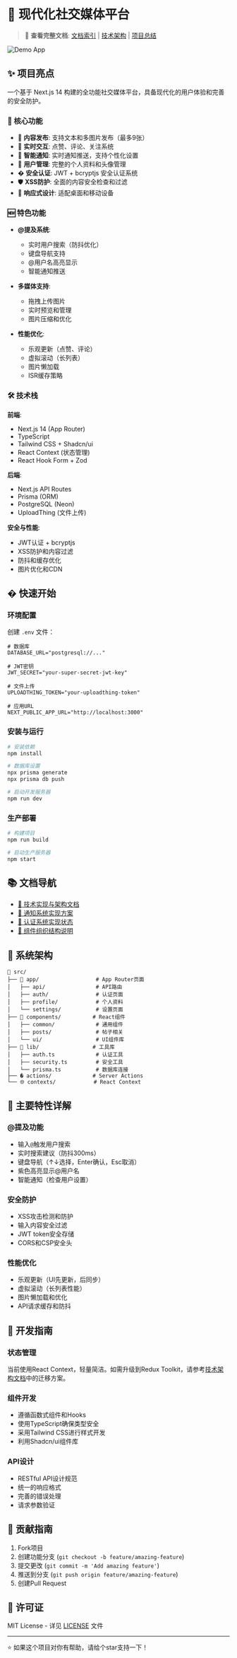 # 🌟 现代化社交媒体平台

> 📖 **查看完整文档**: [文档索引](./文档索引.md) | [技术架构](./技术实现与架构文档.md) | [项目总结](./项目开发总结与技术回顾.md)

![Demo App](/public/screenshot-for-readme.png)

## ✨ 项目亮点

一个基于 Next.js 14 构建的全功能社交媒体平台，具备现代化的用户体验和完善的安全防护。

### 🚀 核心功能

- 📝 **内容发布**: 支持文本和多图片发布（最多9张）
- 💬 **实时交互**: 点赞、评论、关注系统  
- 🔔 **智能通知**: 实时通知推送，支持个性化设置
- 👤 **用户管理**: 完整的个人资料和头像管理
- � **安全认证**: JWT + bcryptjs 安全认证系统
- 🛡️ **XSS防护**: 全面的内容安全检查和过滤
- 📱 **响应式设计**: 适配桌面和移动设备

### 🆕 特色功能

- **@提及系统**: 
  - 实时用户搜索（防抖优化）
  - 键盘导航支持
  - @用户名高亮显示
  - 智能通知推送
  
- **多媒体支持**:
  - 拖拽上传图片
  - 实时预览和管理
  - 图片压缩和优化

- **性能优化**:
  - 乐观更新（点赞、评论）
  - 虚拟滚动（长列表）
  - 图片懒加载
  - ISR缓存策略

### 🛠 技术栈

**前端**:
- Next.js 14 (App Router)
- TypeScript
- Tailwind CSS + Shadcn/ui
- React Context (状态管理)
- React Hook Form + Zod

**后端**:
- Next.js API Routes
- Prisma (ORM)
- PostgreSQL (Neon)
- UploadThing (文件上传)

**安全与性能**:
- JWT认证 + bcryptjs
- XSS防护和内容过滤
- 防抖和缓存优化
- 图片优化和CDN

## � 快速开始

### 环境配置

创建 `.env` 文件：

```env
# 数据库
DATABASE_URL="postgresql://..."

# JWT密钥
JWT_SECRET="your-super-secret-jwt-key"

# 文件上传
UPLOADTHING_TOKEN="your-uploadthing-token"

# 应用URL
NEXT_PUBLIC_APP_URL="http://localhost:3000"
```

### 安装与运行

```bash
# 安装依赖
npm install

# 数据库设置
npx prisma generate
npx prisma db push

# 启动开发服务器
npm run dev
```

### 生产部署

```bash
# 构建项目
npm run build

# 启动生产服务器
npm start
```

## 📚 文档导航

- [📖 技术实现与架构文档](./技术实现与架构文档.md)
- [🔔 通知系统实现方案](./通知系统实现方案.md)
- [🔐 认证系统实现状态](./认证系统实现状态.md)
- [🧩 组件组织结构说明](./组件组织结构说明.md)

## 🎯 系统架构

```
📁 src/
├── 🎨 app/                  # App Router页面
│   ├── api/                # API路由
│   ├── auth/               # 认证页面
│   ├── profile/            # 个人资料
│   └── settings/           # 设置页面
├── 🧩 components/          # React组件
│   ├── common/             # 通用组件
│   ├── posts/              # 帖子相关
│   └── ui/                 # UI组件库
├── 🔧 lib/                 # 工具库
│   ├── auth.ts             # 认证工具
│   ├── security.ts         # 安全工具
│   └── prisma.ts           # 数据库连接
├── �️ actions/             # Server Actions
└── 🌐 contexts/            # React Context
```

## 🚀 主要特性详解

### @提及功能
- 输入`@`触发用户搜索
- 实时搜索建议（防抖300ms）
- 键盘导航（↑↓选择，Enter确认，Esc取消）
- 紫色高亮显示@用户名
- 智能通知（检查用户设置）

### 安全防护
- XSS攻击检测和防护
- 输入内容安全过滤
- JWT token安全存储
- CORS和CSP安全头

### 性能优化
- 乐观更新（UI先更新，后同步）
- 虚拟滚动（长列表性能）
- 图片懒加载和优化
- API请求缓存和防抖

## 🔧 开发指南

### 状态管理
当前使用React Context，轻量简洁。如需升级到Redux Toolkit，请参考[技术架构文档](./技术实现与架构文档.md)中的迁移方案。

### 组件开发
- 遵循函数式组件和Hooks
- 使用TypeScript确保类型安全
- 采用Tailwind CSS进行样式开发
- 利用Shadcn/ui组件库

### API设计
- RESTful API设计规范
- 统一的响应格式
- 完善的错误处理
- 请求参数验证

## 🤝 贡献指南

1. Fork项目
2. 创建功能分支 (`git checkout -b feature/amazing-feature`)
3. 提交更改 (`git commit -m 'Add amazing feature'`)
4. 推送到分支 (`git push origin feature/amazing-feature`)
5. 创建Pull Request

## 📄 许可证

MIT License - 详见 [LICENSE](LICENSE) 文件

---

⭐ 如果这个项目对你有帮助，请给个star支持一下！